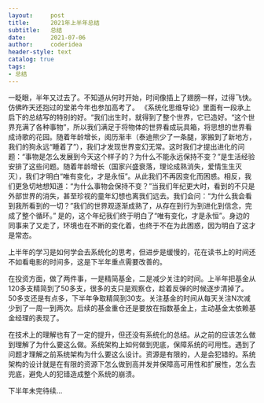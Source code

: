 ```yaml
---
layout:     post
title:      2021年上半年总结
subtitle:   总结
date:       2021-07-06
author:     coderidea
header-style: text
catalog: true
tags:
- 总结
---
```

一眨眼，半年又过去了。不知道从何时开始，时间像插上了翅膀一样，过得飞快。仿佛昨天还抱过的堂弟今年也参加高考了。
《系统化思维导论》里面有一段承上启下的总结写的特别的好。“我们出生时，就得到了整个世界，它已造好。“这个世界充满了各种事物”，所以我们满足于将物体的世界看成玩具箱，将思想的世界看成诗歌的花园。随着年龄增长，阅历渐丰（泰迪熊少了一条腿，家搬到了新地方，我们的狗永远“睡着了”），我们才发现世界变幻无常。这时我们才提出进化的问题：“事物是怎么发展到今天这个样子的？为什么不能永远保持不变？”是生活经验安排了这些问题。随着年龄增长（国家兴盛衰落，理论成熟消失，爱情生生灭灭），我们才明白“唯有变化，才是永恒”。从此我们不再因变化而困惑。相反，我们更急切地想知道：“为什么事物会保持不变？”当我们年纪更大时，看到的不只是外部世界的消失，甚至珍视的童年幻想也离我们远去。我们会问：“为什么我会看到我所看到的一切？”我们的世界观逐渐成熟了，从存在到行为到进化到信念，完成了整个循环。”
是的，这个年纪我们终于明白了“唯有变化，才是永恒”。身边的同事来了又走了，环境也在不断的变化着，也终于不在为此困惑，因为明白了这才是常态。

上半年的学习是如何学会去系统化的思考，但进步是缓慢的，花在读书上的时间还不如看电影的时间多，这是下半年重点需要改善的。

在投资方面，做了两件事，一是精简基金，二是减少关注的时间。上半年把基金从120多支精简到了50多支，很多的支只是观察仓，趁着反弹的时候逐步清掉了。50多支还是有点多，下半年争取精简到30支。关注基金的时间从每天关注N次减少到了一周一到两次。后续的基金重仓还是要放在指数基金上，主动基金太依赖基金经理的表现了。

在技术上的理解也有了一定的提升，但还没有系统化的总结。从之前的应该怎么做到理解了为什么要这么做。系统架构上如何做到兜底，保障系统的可用性。遇到了问题才理解之前系统架构为什么要这么设计。资源是有限的，人是会犯错的。系统架构的设计就是在有限的资源下怎么做到高并发并保障高可用性和扩展性，怎么去兜底，避免人的犯错造成整个系统的崩溃。

下半年未完待续…
